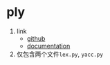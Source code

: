 # ply

1. link
   * [github](https://github.com/dabeaz/ply)
   * [documentation](https://ply.readthedocs.io/en/latest/)
2. 仅包含两个文件`lex.py`, `yacc.py`

